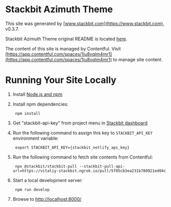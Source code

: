 # Stackbit Azimuth Theme

This site was generated by [www.stackbit.com](https://www.stackbit.com), v0.3.7.

Stackbit Azimuth Theme original README is located [here](./README.theme.md).

The content of this site is managed by Contentful. Visit [https://app.contentful.com/spaces/1iu8vqlm4mr1](https://app.contentful.com/spaces/1iu8vqlm4mr1) to manage site content.

# Running Your Site Locally

1. Install [Node.js and npm](https://nodejs.org/en/)

1. Install npm dependencies:

        npm install

1. Get "stackbit-api-key" from project menu in [Stackbit dashboard](https://app.stackbit.com/dashboard)

1. Run the following command to assign this key to `STACKBIT_API_KEY` environment variable:

        export STACKBIT_API_KEY={stackbit_netlify_api_key}

1. Run the following command to fetch site contents from Contentful:

        npx @stackbit/stackbit-pull --stackbit-pull-api-url=https://vitaliy-stackbit.ngrok.io/pull/5f05cb3ea231b780921ed04c

1. Start a local development server:

        npm run develop

1. Browse to [http://localhost:8000/](http://localhost:8000/)
